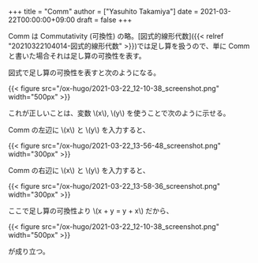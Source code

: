 +++
title = "Comm"
author = ["Yasuhito Takamiya"]
date = 2021-03-22T00:00:00+09:00
draft = false
+++

Comm は Commutativity (可換性) の略。[図式的線形代数]({{< relref "20210322104014-図式的線形代数" >}})では足し算を扱うので、単に Comm と書いた場合それは足し算の可換性を表す。

図式で足し算の可換性を表すと次のようになる。

{{< figure src="/ox-hugo/2021-03-22_12-10-38_screenshot.png" width="500px" >}}

これが正しいことは、変数 \\(x\\), \\(y\\) を使うことで次のように示せる。

Comm の左辺に \\(x\\) と \\(y\\) を入力すると、

{{< figure src="/ox-hugo/2021-03-22_13-56-48_screenshot.png" width="300px" >}}

Comm の右辺に \\(x\\) と \\(y\\) を入力すると、

{{< figure src="/ox-hugo/2021-03-22_13-58-36_screenshot.png" width="300px" >}}

ここで足し算の可換性より \\(x + y = y + x\\) だから、

{{< figure src="/ox-hugo/2021-03-22_12-10-38_screenshot.png" width="500px" >}}

が成り立つ。

